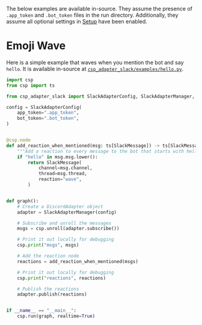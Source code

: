 The below examples are available in-source.
They assume the presence of `.app_token` and `.bot_token` files in the run directory.
Additionally, they assume all optional settings in [Setup](Setup) have been enabled.

# Emoji Wave

Here is a simple example that waves when you mention the bot and say `hello`.
It is available in-source at [`csp_adapter_slack/examples/hello.py`](https://github.com/point72/csp_adapter_slack/examples/hello.py).

```python
import csp
from csp import ts

from csp_adapter_slack import SlackAdapterConfig, SlackAdapterManager, SlackMessage

config = SlackAdapterConfig(
    app_token=".app_token",
    bot_token=".bot_token",
)


@csp.node
def add_reaction_when_mentioned(msg: ts[SlackMessage]) -> ts[SlackMessage]:
    """Add a reaction to every message to the bot that starts with hello."""
    if "hello" in msg.msg.lower():
        return SlackMessage(
            channel=msg.channel,
            thread=msg.thread,
            reaction="wave",
        )


def graph():
    # Create a DiscordAdapter object
    adapter = SlackAdapterManager(config)

    # Subscribe and unroll the messages
    msgs = csp.unroll(adapter.subscribe())

    # Print it out locally for debugging
    csp.print("msgs", msgs)

    # Add the reaction node
    reactions = add_reaction_when_mentioned(msgs)

    # Print it out locally for debugging
    csp.print("reactions", reactions)

    # Publish the reactions
    adapter.publish(reactions)


if __name__ == "__main__":
    csp.run(graph, realtime=True)
```
